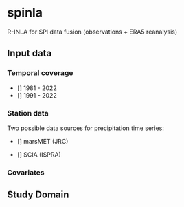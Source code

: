 # spinla

R-INLA for SPI data fusion (observations + ERA5 reanalysis)

## Input data

### Temporal coverage

- [] 1981 - 2022
- [] 1991 - 2022

### Station data

Two possible data sources for precipitation time series:

- [] marsMET (JRC)

- [] SCIA (ISPRA)

### Covariates


## Study Domain


